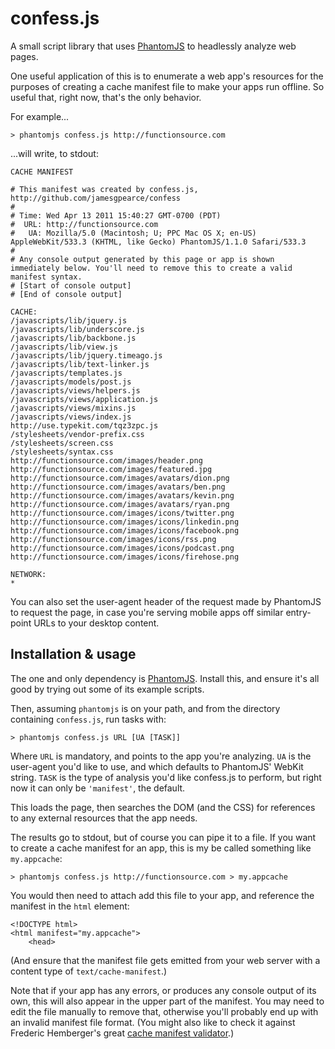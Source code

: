 # confess.js

A small script library that uses [PhantomJS](http://www.phantomjs.org/) to
headlessly analyze web pages.

One useful application of this is to enumerate a web app's resources for the
purposes of creating a cache manifest file to make your apps run offline. So
useful that, right now, that's the only behavior.

For example...

    > phantomjs confess.js http://functionsource.com

...will write, to stdout:

    CACHE MANIFEST

    # This manifest was created by confess.js, http://github.com/jamesgpearce/confess
    #
    # Time: Wed Apr 13 2011 15:40:27 GMT-0700 (PDT)
    #  URL: http://functionsource.com
    #   UA: Mozilla/5.0 (Macintosh; U; PPC Mac OS X; en-US) AppleWebKit/533.3 (KHTML, like Gecko) PhantomJS/1.1.0 Safari/533.3
    #
    # Any console output generated by this page or app is shown immediately below. You'll need to remove this to create a valid manifest syntax.
    # [Start of console output]
    # [End of console output]

    CACHE:
    /javascripts/lib/jquery.js
    /javascripts/lib/underscore.js
    /javascripts/lib/backbone.js
    /javascripts/lib/view.js
    /javascripts/lib/jquery.timeago.js
    /javascripts/lib/text-linker.js
    /javascripts/templates.js
    /javascripts/models/post.js
    /javascripts/views/helpers.js
    /javascripts/views/application.js
    /javascripts/views/mixins.js
    /javascripts/views/index.js
    http://use.typekit.com/tqz3zpc.js
    /stylesheets/vendor-prefix.css
    /stylesheets/screen.css
    /stylesheets/syntax.css
    http://functionsource.com/images/header.png
    http://functionsource.com/images/featured.jpg
    http://functionsource.com/images/avatars/dion.png
    http://functionsource.com/images/avatars/ben.png
    http://functionsource.com/images/avatars/kevin.png
    http://functionsource.com/images/avatars/ryan.png
    http://functionsource.com/images/icons/twitter.png
    http://functionsource.com/images/icons/linkedin.png
    http://functionsource.com/images/icons/facebook.png
    http://functionsource.com/images/icons/rss.png
    http://functionsource.com/images/icons/podcast.png
    http://functionsource.com/images/icons/firehose.png

    NETWORK:
    *

You can also set the user-agent header of the request made by PhantomJS to
request the page, in case you're serving mobile apps off similar entry-point
URLs to your desktop content.

## Installation & usage

The one and only dependency is [PhantomJS](http://www.phantomjs.org/). Install
this, and ensure it's all good by trying out some of its example scripts.

Then, assuming <code>phantomjs</code> is on your path, and from the directory
containing <code>confess.js</code>, run tasks with:

    > phantomjs confess.js URL [UA [TASK]]

Where <code>URL</code> is mandatory, and points to the app you're analyzing.
<code>UA</code> is the user-agent you'd like to use, and which defaults to
PhantomJS' WebKit string. <code>TASK</code> is the type of analysis you'd like
confess.js to perform, but right now it can only be <code>'manifest'</code>, the
default.

This loads the page, then searches the DOM (and the CSS) for references to any
external resources that the app needs.

The results go to stdout, but of course you can pipe it to a file. If you want
to create a cache manifest for an app, this is my be called something like
<code>my.appcache</code>:

    > phantomjs confess.js http://functionsource.com > my.appcache

You would then need to attach add this file to your app, and reference the
manifest in the <code>html</code> element:

    <!DOCTYPE html>
    <html manifest="my.appcache">
        <head>

(And ensure that the manifest file gets emitted from your web server with a
content type of <code>text/cache-manifest</code>.)

Note that if your app has any errors, or produces any console output of its own,
this will also appear in the upper part of the manifest. You may need to edit
the file manually to remove that, otherwise you'll probably end up with an
invalid manifest file format. (You might also like to check it against Frederic
Hemberger's great [cache manifest validator](http://manifest-validator.com/).)